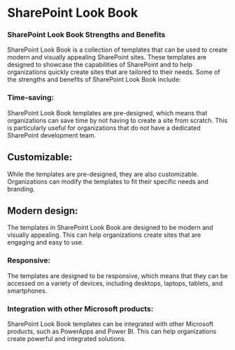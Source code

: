 # SharePoint Look Book

### SharePoint Look Book Strengths and Benefits

SharePoint Look Book is a collection of templates that can be used to create modern and visually appealing SharePoint sites. These templates are designed to showcase the capabilities of SharePoint and to help organizations quickly create sites that are tailored to their needs. Some of the strengths and benefits of SharePoint Look Book include:

### Time-saving: 
SharePoint Look Book templates are pre-designed, which means that organizations can save time by not having to create a site from scratch. This is particularly useful for organizations that do not have a dedicated SharePoint development team.

## Customizable: 
While the templates are pre-designed, they are also customizable. Organizations can modify the templates to fit their specific needs and branding.

## Modern design: 
The templates in SharePoint Look Book are designed to be modern and visually appealing. This can help organizations create sites that are engaging and easy to use.

### Responsive: 
The templates are designed to be responsive, which means that they can be accessed on a variety of devices, including desktops, laptops, tablets, and smartphones.

### Integration with other Microsoft products: 
SharePoint Look Book templates can be integrated with other Microsoft products, such as PowerApps and Power BI. This can help organizations create powerful and integrated solutions.
